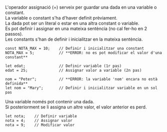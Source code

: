 L'operador assignació (=) serveix per guardar una dada en una variable o constant.  
La variable o constant s'ha d'haver definit prèviament.  
La dada pot ser un literal o estar en una altra constant o variable.  
Es pot definir i assignar en una mateixa sentència (no cal fer-ho en 2 passos).  
Les constants s'han de definir i inicialitzar en la mateixa sentència.

	const NOTA_MAX = 10;    // Definir i inicialitzar una constant  
	NOTA_MAX = 5;           // **ERROR: no es pot modificar el valor d'una constant**  
	  
	let edat;               // Definir variable (1r pas)  
	edat = 25;              // Assignar valor a variable (2n pas)  
	  
	nom = "Peter";          // **ERROR: la variable 'nom' encara no està definida**  
	let nom = "Mary";       // Definir i inicialitzar variable en un sol pas

Una variable només pot contenir una dada.  
Si posteriorment se li assigna un altre valor, el valor anterior es perd.

	let nota;    // Definir variable  
	nota = 4;    // Assignar valor  
	nota = 9;    // Modificar valor